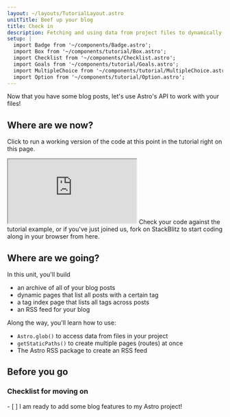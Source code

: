 ```yaml
---
layout: ~/layouts/TutorialLayout.astro
unitTitle: Beef up your blog
title: Check in
description: Fetching and using data from project files to dynamically generate page content and routes.
setup: |
  import Badge from '~/components/Badge.astro';
  import Box from '~/components/tutorial/Box.astro';
  import Checklist from '~/components/Checklist.astro';
  import Goals from '~/components/tutorial/Goals.astro';
  import MultipleChoice from '~/components/tutorial/MultipleChoice.astro';
  import Option from '~/components/tutorial/Option.astro';
---
```


Now that you have some blog posts, let's use Astro's API to work with your files!

## Where are we now?

Click to run a working version of the code at this point in the tutorial right on this page.

 <iframe src="https://stackblitz.com/edit/astro-tutorial-4?ctl=1&embed=1&file=src/pages/index.astro"></iframe>
 Check your code against the tutorial example, or if you've just joined us, fork on StackBlitz to start coding along in your browser from here.

## Where are we going?

In this unit, you'll build
- an archive of all of your blog posts
- dynamic pages that list all posts with a certain tag
- a tag index page that lists all tags across posts
- an RSS feed for your blog

Along the way, you'll learn how to use:
- `Astro.glob()` to access data from files in your project
- `getStaticPaths()` to create multiple pages (routes) at once
- The Astro RSS package to create an RSS feed

## Before you go

<Box icon="check-list">

### Checklist for moving on

<Checklist>
- [ ] I am ready to add some blog features to my Astro project!
</Checklist>
</Box>
